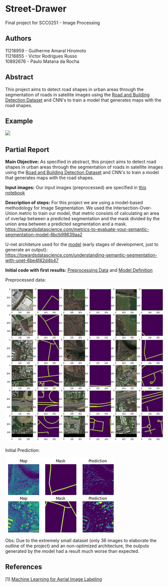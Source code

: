 # Street-Drawer

Final project for SCC0251 - Image Processing


## Authors
11218959 - Guilherme Amaral Hiromoto<br/>
11218855 - Victor Rodrigues Russo<br/>
10892676 - Paulo Matana da Rocha<br/>


## Abstract

This project aims to detect road shapes in urban areas through the segmentation of roads in satellite images using the [Road and Building Detection Dataset](https://www.cs.toronto.edu/~vmnih/data/) and CNN's to train a model that generates maps with the road shapes.

## Example
![](https://github.com/guilhermehiromoto/Street-Drawer/blob/master/example_pdi.png?raw=true)

## Partial Report

**Main Objective:** As specified in abstract, this project aims to detect road shapes in urban areas through the segmentation of roads in satellite images using the [Road and Building Detection Dataset](https://www.cs.toronto.edu/~vmnih/data/) and CNN's to train a model that generates maps with the road shapes.

**Input images:** Our input images (preprocessed) are specified in [this notebook](https://github.com/guilhermehiromoto/Street-Drawer/blob/master/preprocessing.ipynb)

**Description of steps:** For this project we are using a model-based methodology for Image Segmentation. We used the Intersection-Over-Union metric to train our model, that metric consists of calculating an area of overlap between a predicted segmentation and the mask divided by the union area between a predicted segmentation and a mask.<br/>
https://towardsdatascience.com/metrics-to-evaluate-your-semantic-segmentation-model-6bcb99639aa2<br/>

U-net architeture used for the [model](https://github.com/guilhermehiromoto/Street-Drawer/blob/master/training_model.ipynb) (early stages of development, just to generate an output):<br/>
https://towardsdatascience.com/understanding-semantic-segmentation-with-unet-6be4f42d4b47<br/>

**Initial code with first results:** [Preprocessing Data](https://github.com/guilhermehiromoto/Street-Drawer/blob/master/preprocessing.ipynb) and [Model Definition](https://github.com/guilhermehiromoto/Street-Drawer/blob/master/training_model.ipynb)

Preprocessed data:

![](https://github.com/guilhermehiromoto/Street-Drawer/blob/master/preprocessed_images.png)

Initial Prediction:

![](https://github.com/guilhermehiromoto/Street-Drawer/blob/master/initial_predictions.png)<br/>
Obs: Due to the extremely small dataset (only 36 images to elaborate the outline of the project) and an non-optimized architecture, the outputs generated by the model had a result much worse than expected.

## References

[1] [Machine Learning for Aerial Image Labeling](https://www.cs.toronto.edu/~vmnih/docs/Mnih_Volodymyr_PhD_Thesis.pdf)
